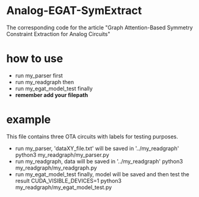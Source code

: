 # Analog-EGAT-SymExtract #
The corresponding code for the article "Graph Attention-Based Symmetry Constraint Extraction for Analog Circuits"
# how to use #
- run my_parser first
- run my_readgraph then
- run my_egat_model_test finally
- **remember add your filepath**
# example #
This file contains three OTA circuits with labels for testing purposes.
- run my_parser, 'dataXY_file.txt' will be saved in '../my_readgraph'
python3 my_readgraph/my_parser.py
- run my_readgraph, data will be saved in '../my_readgraph'
python3 my_readgraph/my_readgraph.py
- run my_egat_model_test finally, model will be saved and then test the result
CUDA_VISIBLE_DEVICES=1 python3 my_readgraph/my_egat_model_test.py

